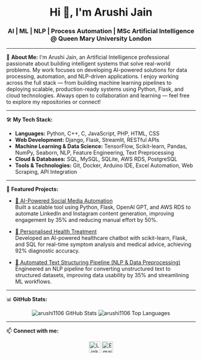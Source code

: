 <h1 align="center">Hi 👋, I'm Arushi Jain</h1>
<h3 align="center">AI | ML | NLP | Process Automation | MSc Artificial Intelligence @ Queen Mary University London</h3>

---

🔬 **About Me:**
I'm Arushi Jain, an Artificial Intelligence professional passionate about building intelligent systems that solve real-world problems. My work focuses on developing AI-powered solutions for data processing, automation, and NLP-driven applications. I enjoy working across the full stack — from building machine learning pipelines to deploying scalable, production-ready systems using Python, Flask, and cloud technologies.
Always open to collaboration and learning — feel free to explore my repositories or connect!

---

🛠️ **My Tech Stack:**

- **Languages:** Python, C++, C, JavaScript, PHP, HTML, CSS
- **Web Development:** Django, Flask, Streamlit, RESTful APIs
- **Machine Learning & Data Science:** TensorFlow, Scikit-learn, Pandas, NumPy, Seaborn, NLP, Feature Engineering, Text Preprocessing
- **Cloud & Databases:** SQL, MySQL, SQLite, AWS RDS, PostgreSQL
- **Tools & Technologies:** Git, Docker, Arduino IDE, Excel Automation, Web Scraping, API Integration

---

🚀 **Featured Projects:**

- [🔗 AI-Powered Social Media Automation](https://github.com/arushi1106/Social_Media_Automation)  
  Built a scalable tool using Python, Flask, OpenAI GPT, and AWS RDS to automate LinkedIn and Instagram content generation, improving engagement by 35% and reducing manual effort by 50%.

- [🔗 Personalised Health Treatment](https://github.com/arushi1106/Precision_Medicine)  
  Developed an AI-powered healthcare chatbot with scikit-learn, Flask, and SQL for real-time symptom analysis and medical advice, achieving 92% diagnostic accuracy.

- [🔗 Automated Text Structuring Pipeline (NLP & Data Preprocessing)](https://github.com/arushi1106/NLP_Unstructured_to_Structured)  
  Engineered an NLP pipeline for converting unstructured text to structured datasets, improving data usability by 35% and streamlining ML workflows.

---

📊 **GitHub Stats:**

<p align="center">
  <img src="https://github-readme-stats.vercel.app/api?username=arushi1106&show_icons=true&theme=radical" alt="arushi1106 GitHub Stats" />
  <img src="https://github-readme-stats.vercel.app/api/top-langs/?username=arushi1106&layout=compact&theme=radical" alt="arushi1106 Top Languages" />
</p>

---

📫 **Connect with me:**

<p align="center">
<a href="https://www.linkedin.com/in/arushijain1106/" target="blank"><img align="center" src="https://cdn-icons-png.flaticon.com/512/174/174857.png" alt="LinkedIn" height="30" width="30" /></a>
<a href="mailto:jainarushi651@gmail.com"><img align="center" src="https://cdn-icons-png.flaticon.com/512/732/732200.png" alt="Email" height="30" width="30" /></a>
</p>
